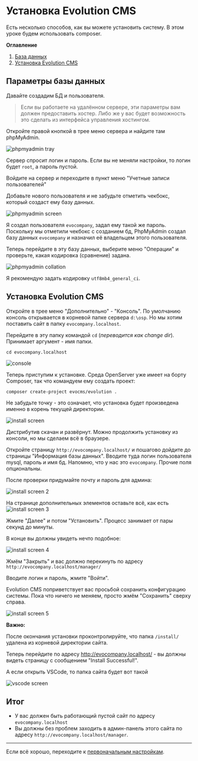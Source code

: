 # Установка Evolution CMS

Есть несколько способов, как вы можете установить систему.
В этом уроке будем использовать composer.

**Оглавление**

1. [База данных](#part1)
2. [Установка Evolution CMS](#part2)


## Параметры базы данных <a name="part1"></a>

Давайте создадим БД и пользователя.

> Если вы работаете на удалённом сервере, эти параметры вам должен предоставить хостер. Либо же у вас будет возможность это сделать из интерфейса управления хостингом.

Откройте правой кнопкой в трее меню сервера и найдите там phpMyAdmin.

![phpmyadmin tray](assets/images/s6.png)

Сервер спросит логин и пароль. Если вы не меняли настройки, то логин будет `root`, а пароль пустой.

Войдите на сервер и переходите в пункт меню "Учетные записи пользователей"

Добавьте нового пользователя и не забудьте отметить чекбокс, который создаст ему базу данных.

![phpmyadmin screen](assets/images/s7.png)

Я создал пользователя `evocompany`, задал ему такой же пароль.
Поскольку мы отметили чекбокс с созданием бд, PhpMyAdmin создал базу данных `evocompany` и назначил её владельцем этого пользователя.

Теперь перейдите в эту базу данных, выберите меню "Операции" и проверьте, какая кодировка (сравнение) задана.

![phpmyadmin collation](assets/images/s8.png)

Я рекомендую задать кодировку `utf8mb4_general_ci`.


## Установка Evolution CMS <a name="part2"></a>

Откройте в трее меню "Дополнительно" - "Консоль".
По умолчанию консоль открывается в корневой папке сервера `d:\osp`. Но мы хотим поставить сайт в папку `evocompany.localhost`.

Перейдите в эту папку командой `cd` (*переводится как change dir*). Принимает аргумент - имя папки.

```
cd evocompany.localhost
```

![console](assets/images/s9.png)

Теперь приступим к установке. Среда OpenServer уже имеет на борту Composer, так что командуем ему создать проект:

```
composer create-project evocms/evolution .
```

Не забудьте точку - это означает, что установка будет произведена именно в корень текущей директории.

![install screen](assets/images/s10.png)

Дистрибутив скачан и развёрнут. Можно продолжить установку из консоли, но мы сделаем всё в браузере. 

Откройте страницу `http://evocompany.localhost/` и пошагово дойдите до страницы "Информация базы данных". Вводите туда логин пользователя mysql, пароль и имя бд. Напомню, что у нас это `evocompany`. Прочие поля опциональны.

После проверки придумайте почту и пароль для админа:

![install screen 2](assets/images/s11.png)

На странице дополнительных элементов оставьте всё, как есть
![install screen 3](assets/images/s12.png)

Жмите "Далее" и потом "Установить". Процесс занимает от пары секунд до минуты.

В конце вы должны увидеть нечто подобное:

![install screen 4](assets/images/s13.png)

Жмём "Закрыть" и вас должно перекинуть по адресу `http://evocompany.localhost/manager/`

Вводите логин и пароль, жмите "Войти".

Evolution CMS поприветствует вас просьбой сохранить конфигурацию системы. Пока что ничего не меняем, просто жмём "Сохранить" сверху справа.

![install screen 5](assets/images/s14.png)

**Важно:** 

После окончания установки проконтролируйте, что папка `/install/` удалена из корневой директории сайта.

Теперь перейдите по адресу http://evocompany.localhost/ - вы должны видеть страницу с сообщением "Install Successful!".

А если открыть VSCode, то папка сайта будет вот такой

![vscode screen ](assets/images/s15.png)

## Итог

- У вас должен быть работающий пустой сайт по адресу `evocompany.localhost`
- Вы должны без проблем заходить в админ-панель этого сайта по адресу `http://evocompany.localhost/manager`.

---

Если всё хорошо, переходите к [первоначальным настройкам](/003_%D0%9F%D0%B5%D1%80%D0%B2%D0%BE%D0%BD%D0%B0%D1%87%D0%B0%D0%BB%D1%8C%D0%BD%D1%8B%D0%B5%20%D0%BD%D0%B0%D1%81%D1%82%D1%80%D0%BE%D0%B9%D0%BA%D0%B8.md).
